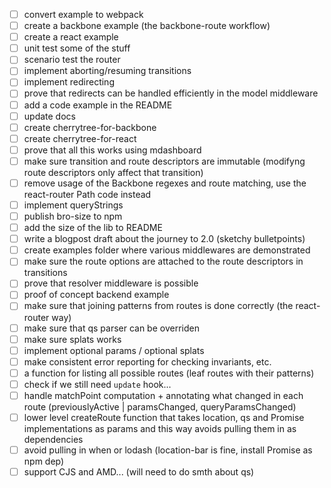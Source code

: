 - [ ] convert example to webpack
- [ ] create a backbone example (the backbone-route workflow)
- [ ] create a react example
- [ ] unit test some of the stuff
- [ ] scenario test the router
- [ ] implement aborting/resuming transitions
- [ ] implement redirecting
- [ ] prove that redirects can be handled efficiently in the model middleware
- [ ] add a code example in the README
- [ ] update docs
- [ ] create cherrytree-for-backbone
- [ ] create cherrytree-for-react
- [ ] prove that all this works using mdashboard
- [ ] make sure transition and route descriptors are immutable (modifyng route descriptors only affect that transition)
- [ ] remove usage of the Backbone regexes and route matching, use the react-router Path code instead
- [ ] implement queryStrings
- [ ] publish bro-size to npm
- [ ] add the size of the lib to README
- [ ] write a blogpost draft about the journey to 2.0 (sketchy bulletpoints)
- [ ] create examples folder where various middlewares are demonstrated
- [ ] make sure the route options are attached to the route descriptors in transitions
- [ ] prove that resolver middleware is possible
- [ ] proof of concept backend example
- [ ] make sure that joining patterns from routes is done correctly (the react-router way)
- [ ] make sure that qs parser can be overriden
- [ ] make sure splats works
- [ ] implement optional params / optional splats
- [ ] make consistent error reporting for checking invariants, etc.
- [ ] a function for listing all possible routes (leaf routes with their patterns)
- [ ] check if we still need `update` hook...
- [ ] handle matchPoint computation + annotating what changed in each route (previouslyActive | paramsChanged, queryParamsChanged)
- [ ] lower level createRoute function that takes location, qs and Promise implementations as params and this way avoids pulling them in as dependencies
- [ ] avoid pulling in when or lodash (location-bar is fine, install Promise as npm dep)
- [ ] support CJS and AMD... (will need to do smth about qs)